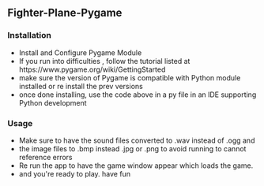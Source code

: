 ## Fighter-Plane-Pygame 

### Installation
<ul>
  <li>Install and Configure Pygame Module </li>
  <li>If you run into difficulties , follow the tutorial listed at https://www.pygame.org/wiki/GettingStarted </li>
  <li>make sure the version of Pygame is compatible with Python module installed or re install the prev versions</li>
  <li>once done installing, use the code above in a py file in an IDE supporting Python development</li>
</ul>

### Usage
<ul>
  <li> Make sure to have the sound files converted to .wav instead of .ogg and </li>
  <li>the image files to .bmp instead .jpg or .png to avoid running to cannot reference errors</li>
  <li>Re run the app to have the  game window appear which loads the game.</li>
  <li>and you're ready to play. have fun</li>
</ul>
